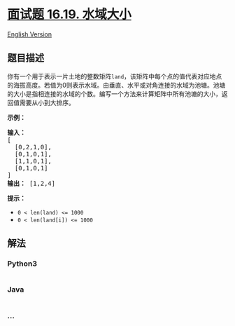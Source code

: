 # [面试题 16.19. 水域大小](https://leetcode-cn.com/problems/pond-sizes-lcci)

[English Version](/lcci/16.19.Pond%20Sizes/README_EN.md)

## 题目描述

<!-- 这里写题目描述 -->
<p>你有一个用于表示一片土地的整数矩阵<code>land</code>，该矩阵中每个点的值代表对应地点的海拔高度。若值为0则表示水域。由垂直、水平或对角连接的水域为池塘。池塘的大小是指相连接的水域的个数。编写一个方法来计算矩阵中所有池塘的大小，返回值需要从小到大排序。</p>
<p><strong>示例：</strong></p>
<pre><strong>输入：</strong>
[
  [0,2,1,0],
  [0,1,0,1],
  [1,1,0,1],
  [0,1,0,1]
]
<strong>输出：</strong> [1,2,4]
</pre>
<p><strong>提示：</strong></p>
<ul>
<li><code>0 < len(land) <= 1000</code></li>
<li><code>0 < len(land[i]) <= 1000</code></li>
</ul>

## 解法

<!-- 这里可写通用的实现逻辑 -->

<!-- tabs:start -->

### **Python3**

<!-- 这里可写当前语言的特殊实现逻辑 -->

```python

```

### **Java**

<!-- 这里可写当前语言的特殊实现逻辑 -->

```java

```

### **...**

```

```

<!-- tabs:end -->

